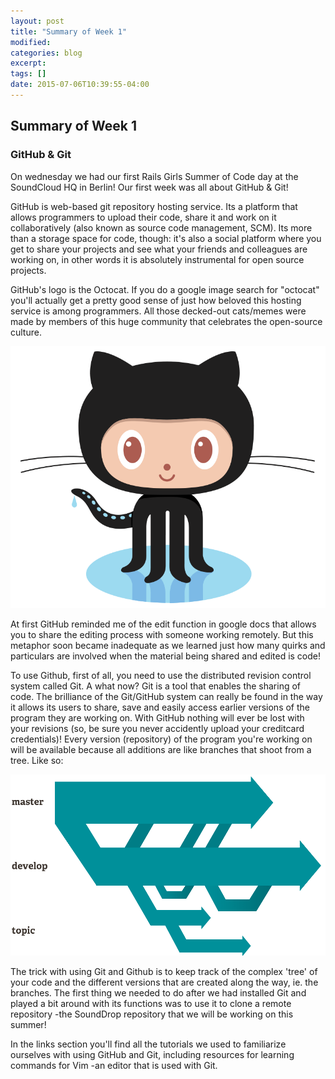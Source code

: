 ```yaml
---
layout: post
title: "Summary of Week 1"
modified:
categories: blog
excerpt:
tags: []
date: 2015-07-06T10:39:55-04:00
---
```


## Summary of Week 1

### GitHub & Git
On wednesday we had our first Rails Girls Summer of Code day at the SoundCloud HQ in Berlin! Our first week was all about GitHub & Git!

GitHub is web-based git repository hosting service. Its a platform that allows programmers to upload their code, share it and work on it collaboratively (also known as source code management, SCM). Its more than a storage space for code, though: it's also a social platform where you get to share your projects and see what your friends and colleagues are working on, in other words it is absolutely instrumental for open source projects. 

GitHub's logo is the Octocat. If you do a google image search for "octocat" you'll actually get a pretty good sense of just how beloved this hosting service is among programmers. All those decked-out cats/memes were made by members of this huge community that celebrates the open-source culture. 

![Octocat](/images/Octocat.png)


At first GitHub reminded me of the edit function in google docs that allows you to share the editing process with someone working remotely. But this metaphor soon became inadequate as we learned just how many quirks and particulars are involved when the material being shared and edited is code!

To use Github, first of all, you need to use the distributed revision control system called Git. A what now? Git is a tool that enables the sharing of code. The brilliance of the Git/GitHub system can really be found in the way it allows its users to share, save and easily access earlier versions of the program they are working on. With GitHub nothing will ever be lost with your revisions (so, be sure you never accidently upload your creditcard credentials)! Every version (repository) of the program you're working on will be available because all additions are like branches that shoot from a tree. Like so:

![GitHub branches](/images/git_branches.png)

The trick with using Git and Github is to keep track of the complex 'tree' of your code and the different versions that are created along the way, ie. the branches. The first thing we needed to do after we had installed Git and played a bit around with its functions was to use it to clone a remote repository -the SoundDrop repository that we will be working on this summer!

In the links section you'll find all the tutorials we used to familiarize ourselves with using GitHub and Git, including resources for learning commands for Vim -an editor that is used with Git.